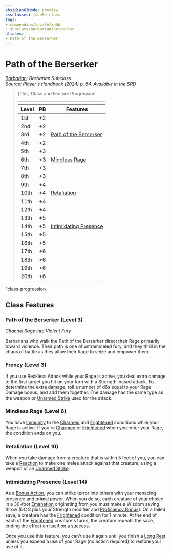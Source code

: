 ```yaml
---
obsidianUIMode: preview
cssclasses: json5e-class
tags:
- compendium/src/5e/xphb
- subclass/barbarian/berserker
aliases:
- Path of the Berserker
---
```

# Path of the Berserker
*[Barbarian](./barbarian-xphb.md): Barbarian Subclass*  
*Source: Player's Handbook (2024) p. 54. Available in the <span title='Systems Reference Document (5.2)'>SRD</span>*  

> [!tldr] Class and Feature Progression
> 
> <table class="class-progression">
> <thead>
> <tr><th colspan='3'></th></tr>
> <tr class="class-progression"><th class"level">Level</th><th class"pb">PB</th><th class"feature">Features</th></tr>
> </thead><tbody>
> <tr class="class-progression"><td class"level">1st</td><td class"pb">+2</td><td class"feature"></td></tr>
> <tr class="class-progression"><td class"level">2nd</td><td class"pb">+2</td><td class"feature"></td></tr>
> <tr class="class-progression"><td class"level">3rd</td><td class"pb">+2</td><td class"feature"><a href='#Path of the Berserker (Level 3)' class='internal-link'>Path of the Berserker</a></td></tr>
> <tr class="class-progression"><td class"level">4th</td><td class"pb">+2</td><td class"feature"></td></tr>
> <tr class="class-progression"><td class"level">5th</td><td class"pb">+3</td><td class"feature"></td></tr>
> <tr class="class-progression"><td class"level">6th</td><td class"pb">+3</td><td class"feature"><a href='#Mindless Rage (Level 6)' class='internal-link'>Mindless Rage</a></td></tr>
> <tr class="class-progression"><td class"level">7th</td><td class"pb">+3</td><td class"feature"></td></tr>
> <tr class="class-progression"><td class"level">8th</td><td class"pb">+3</td><td class"feature"></td></tr>
> <tr class="class-progression"><td class"level">9th</td><td class"pb">+4</td><td class"feature"></td></tr>
> <tr class="class-progression"><td class"level">10th</td><td class"pb">+4</td><td class"feature"><a href='#Retaliation (Level 10)' class='internal-link'>Retaliation</a></td></tr>
> <tr class="class-progression"><td class"level">11th</td><td class"pb">+4</td><td class"feature"></td></tr>
> <tr class="class-progression"><td class"level">12th</td><td class"pb">+4</td><td class"feature"></td></tr>
> <tr class="class-progression"><td class"level">13th</td><td class"pb">+5</td><td class"feature"></td></tr>
> <tr class="class-progression"><td class"level">14th</td><td class"pb">+5</td><td class"feature"><a href='#Intimidating Presence (Level 14)' class='internal-link'>Intimidating Presence</a></td></tr>
> <tr class="class-progression"><td class"level">15th</td><td class"pb">+5</td><td class"feature"></td></tr>
> <tr class="class-progression"><td class"level">16th</td><td class"pb">+5</td><td class"feature"></td></tr>
> <tr class="class-progression"><td class"level">17th</td><td class"pb">+6</td><td class"feature"></td></tr>
> <tr class="class-progression"><td class"level">18th</td><td class"pb">+6</td><td class"feature"></td></tr>
> <tr class="class-progression"><td class"level">19th</td><td class"pb">+6</td><td class"feature"></td></tr>
> <tr class="class-progression"><td class"level">20th</td><td class"pb">+6</td><td class"feature"></td></tr>
> </tbody></table>

^class-progression


## Class Features

### Path of the Berserker (Level 3)

*Channel Rage into Violent Fury*

Barbarians who walk the Path of the Berserker direct their Rage primarily toward violence. Their path is one of untrammeled fury, and they thrill in the chaos of battle as they allow their Rage to seize and empower them.

### Frenzy (Level 3)

If you use Reckless Attack while your Rage is active, you deal extra damage to the first target you hit on your turn with a Strength-based attack. To determine the extra damage, roll a number of d6s equal to your Rage Damage bonus, and add them together. The damage has the same type as the weapon or [Unarmed Strike](/3-Mechanics/CLI/variant-rules/unarmed-strike-xphb.md) used for the attack.

### Mindless Rage (Level 6)

You have [Immunity](/3-Mechanics/CLI/variant-rules/immunity-xphb.md) to the [Charmed](conditions.md#Charmed) and [Frightened](conditions.md#Frightened) conditions while your Rage is active. If you're [Charmed](conditions.md#Charmed) or [Frightened](conditions.md#Frightened) when you enter your Rage, the condition ends on you.

### Retaliation (Level 10)

When you take damage from a creature that is within 5 feet of you, you can take a [Reaction](/3-Mechanics/CLI/variant-rules/reaction-xphb.md) to make one melee attack against that creature, using a weapon or an [Unarmed Strike](/3-Mechanics/CLI/variant-rules/unarmed-strike-xphb.md).

### Intimidating Presence (Level 14)

As a [Bonus Action](/3-Mechanics/CLI/variant-rules/bonus-action-xphb.md), you can strike terror into others with your menacing presence and primal power. When you do so, each creature of your choice in a 30-foot [Emanation](/3-Mechanics/CLI/variant-rules/emanation-area-of-effect-xphb.md) originating from you must make a Wisdom saving throw (DC 8 plus your Strength modifier and [Proficiency Bonus](/3-Mechanics/CLI/variant-rules/proficiency-xphb.md)). On a failed save, a creature has the [Frightened](conditions.md#Frightened) condition for 1 minute. At the end of each of the [Frightened](conditions.md#Frightened) creature's turns, the creature repeats the save, ending the effect on itself on a success.

Once you use this feature, you can't use it again until you finish a [Long Rest](/3-Mechanics/CLI/variant-rules/long-rest-xphb.md) unless you expend a use of your Rage (no action required) to restore your use of it.